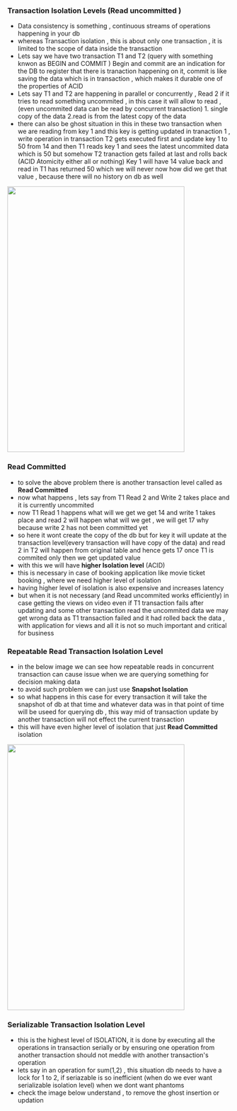 ### Transaction Isolation Levels (Read uncommitted )
- Data consistency is something , continuous streams of operations happening in your db
- whereas Transaction isolation , this is  about only one transaction , it is limited to the scope of data inside the transaction
- Lets say we have two transaction T1 and T2 (query with something knwon as BEGIN and COMMIT ) Begin and commit are an indication for the DB to register that there is tranaction happening on it, commit is like saving the data which is in transaction , which makes it durable one of the properties of ACID
- Lets say T1 and T2 are happening in parallel or concurrently , Read 2 if it tries to read something uncommited , in this case it will allow to read , (even uncommited data can be read by concurrent transaction) 1. single copy of the data 2.read is from the latest copy of the data
- there can also be ghost situation in this in these two transaction when we are reading from key 1 and this key is getting updated in tranaction 1 , write operation in transaction T2 gets executed first and update key 1 to 50 from 14 and then T1 reads key 1 and sees the latest uncommited data which is 50 but somehow T2 tranaction gets failed at last and rolls back (ACID Atomicity either all or nothing) Key 1 will have 14 value back and read in T1  has returned 50 which we will never now how did we get that value , because there will no history on db as well

<img width=400 height=600 src="https://github.com/user-attachments/assets/99b2628d-9bf7-49ed-8960-5b25daa283a1">

### Read Committed
- to solve the above problem there is another transaction level called as **Read Committed**
- now what happens , lets say from T1 Read 2 and Write 2 takes place and it is currently uncommited
- now T1 Read 1 happens what will we get we get 14 and write 1 takes place and read 2 will happen what will we get , we will get 17 why because write 2 has not been committed yet
- so here it wont create the copy of the db but for key it will update at the transaction level(every transaction will have copy of the data) and read 2 in T2 will happen from original table and hence gets 17 once T1 is commited only then we get updated value
- with this we will have **higher Isolation level** (ACID)
- this is necessary in case of booking application like movie ticket booking , where we need higher level of isolation
- having higher level of isolation is also expensive and increases latency
- but when it is not necessary (and Read uncommited works efficiently) in case getting the views on video even if T1 transaction fails after updating and some other transaction read the uncommited data we may get wrong data as T1 transaction failed and it had rolled back the data , with application for views and all it is not so much important and critical for business

### Repeatable Read Transaction Isolation Level
- in the below image we can see how repeatable reads in concurrent transaction can cause issue when we are querying something for decision making data
- to avoid such problem we can just use **Snapshot Isolation**
- so what happens in this case for every transaction it will take the snapshot of db at that time and whatever data was in that point of time will be useed for querying db , this way mid of transaction update by another transaction will not effect the current transaction
- this will have even higher level of isolation that just **Read Committed** isolation
 
<img width=400 height=600 src="https://github.com/user-attachments/assets/4f34a5de-fdc4-416d-8205-9af7f22d4fd1">

### Serializable Transaction Isolation Level
- this is the highest level of ISOLATION, it is done by executing all the operations in transaction serially or by ensuring one operation from another transaction should not meddle with another transaction's operation
- lets say in an operation for sum(1,2) , this situation db needs to have a lock for 1 to 2, if seriazable is so inefficient (when do we ever want serializable isolation level) when we dont want phantoms
- check the image below understand , to remove the ghost insertion or updation 
